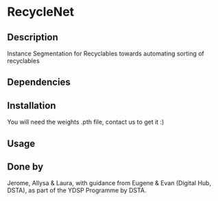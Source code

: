 # RecycleNet
## Description
Instance Segmentation for Recyclables towards automating sorting of recyclables

## Dependencies

## Installation
You will need the weights .pth file, contact us to get it :)

## Usage

## Done by
Jerome, Allysa & Laura, with guidance from Eugene & Evan (Digital Hub, DSTA), as part of the YDSP Programme by DSTA. 